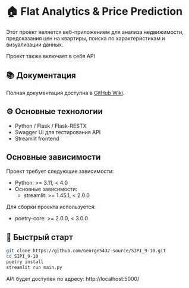 # 🏠 Flat Analytics & Price Prediction

Этот проект является веб-приложением для анализа недвижимости, предсказания цен на квартиры, поиска по характеристикам и визуализации данных.

Проект также включает в себя API

## 📚 Документация
Полная документация доступна в [GitHub Wiki](https://github.com/George5432-source/SIPI_9-10/wiki).

## ⚙️ Основные технологии
- Python / Flask / Flask-RESTX
- Swagger UI для тестирования API
- Streamlit frontend

## Основные зависимости

Проект требует следующие зависимости:

- Python: >= 3.11, < 4.0
- Основные зависимости:
  - streamlit: >= 1.45.1, < 2.0.0

Для сборки проекта используется:
- poetry-core: >= 2.0.0, < 3.0.0


## 🚀 Быстрый старт

```bash
git clone https://github.com/George5432-source/SIPI_9-10.git
cd SIPI_9-10
poetry install
streamlit run main.py
```

API будет доступен по адресу: http://localhost:5000/
